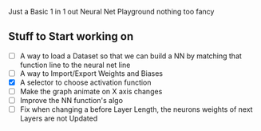 Just a Basic 1 in 1 out Neural Net Playground nothing too fancy

## Stuff to Start working on 
- [ ] A way to load a Dataset so that we can build a NN by matching that function line to the neural net line
- [ ] A way to Import/Export Weights and Biases 
- [x] A selector to choose activation function
- [ ] Make the graph animate on X axis changes
- [ ] Improve the NN function's algo
- [ ] Fix when changing a before Layer Length, the neurons weights of next Layers are not Updated